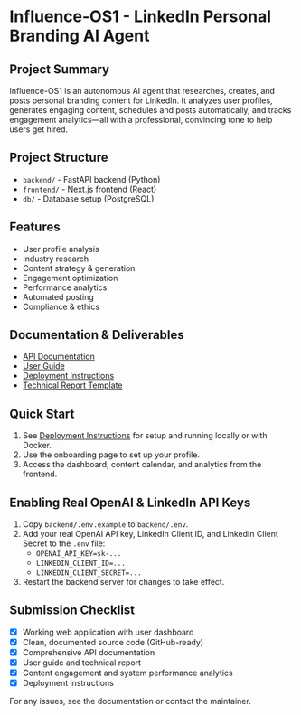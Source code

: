 # Influence-OS1 - LinkedIn Personal Branding AI Agent

## Project Summary
Influence-OS1 is an autonomous AI agent that researches, creates, and posts personal branding content for LinkedIn. It analyzes user profiles, generates engaging content, schedules and posts automatically, and tracks engagement analytics—all with a professional, convincing tone to help users get hired.

## Project Structure
- `backend/` - FastAPI backend (Python)
- `frontend/` - Next.js frontend (React)
- `db/` - Database setup (PostgreSQL)

## Features
- User profile analysis
- Industry research
- Content strategy & generation
- Engagement optimization
- Performance analytics
- Automated posting
- Compliance & ethics

## Documentation & Deliverables
- [API Documentation](backend/openapi_docs.md)
- [User Guide](USER_GUIDE.md)
- [Deployment Instructions](DEPLOYMENT.md)
- [Technical Report Template](TECHNICAL_REPORT_TEMPLATE.md)


## Quick Start
1. See [Deployment Instructions](DEPLOYMENT.md) for setup and running locally or with Docker.
2. Use the onboarding page to set up your profile.
3. Access the dashboard, content calendar, and analytics from the frontend.

## Enabling Real OpenAI & LinkedIn API Keys
1. Copy `backend/.env.example` to `backend/.env`.
2. Add your real OpenAI API key, LinkedIn Client ID, and LinkedIn Client Secret to the `.env` file:
	- `OPENAI_API_KEY=sk-...`
	- `LINKEDIN_CLIENT_ID=...`
	- `LINKEDIN_CLIENT_SECRET=...`
3. Restart the backend server for changes to take effect.

## Submission Checklist
- [x] Working web application with user dashboard
- [x] Clean, documented source code (GitHub-ready)
- [x] Comprehensive API documentation
- [x] User guide and technical report
- [x] Content engagement and system performance analytics
- [x] Deployment instructions

For any issues, see the documentation or contact the maintainer.

